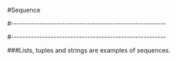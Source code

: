 #Sequence

#-------------------------------------------------------

#-------------------------------------------------------

###Lists, tuples and strings are examples of sequences.

